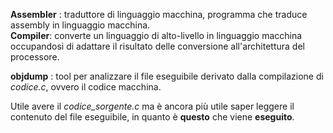 **Assembler** : traduttore di linguaggio macchina, programma che traduce assembly in linguaggio macchina.  
**Compiler**: converte un linguaggio di alto-livello in linguaggio macchina occupandosi di adattare il risultato delle conversione all'architettura del processore.  

**objdump** : tool per analizzare il file eseguibile derivato dalla compilazione di _codice.c_, ovvero il codice macchina.

Utile avere il _codice\_sorgente.c_ ma è ancora più utile saper leggere il contenuto del file eseguibile, in quanto è **questo** che viene **eseguito**.

```
```